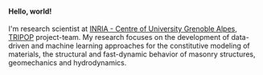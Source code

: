 #### Hello, world!

I'm research scientist at [INRIA - Centre of University Grenoble Alpes](https://www.inria.fr/en/centre-inria-universite-grenoble-alpes), [TRIPOP](https://team.inria.fr/tripop/) project-team.
My research focuses on the development of data-driven and machine learning approaches for the constitutive modeling of materials, the structural and fast-dynamic behavior of masonry structures, geomechanics and hydrodynamics.

